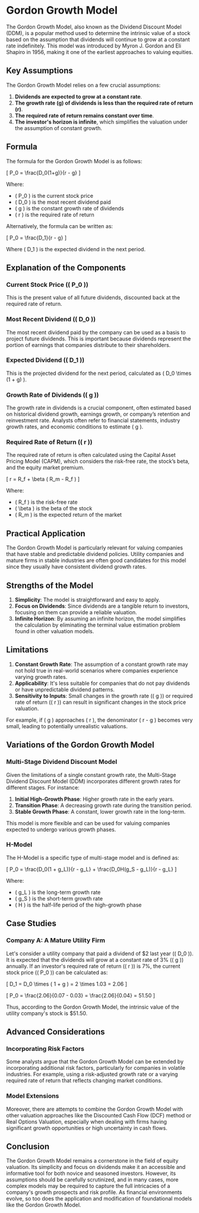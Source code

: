 # Gordon Growth Model

The Gordon Growth Model, also known as the Dividend Discount Model (DDM), is a popular method used to determine the intrinsic value of a stock based on the assumption that dividends will continue to grow at a constant rate indefinitely. This model was introduced by Myron J. Gordon and Eli Shapiro in 1956, making it one of the earliest approaches to valuing equities.

## Key Assumptions

The Gordon Growth Model relies on a few crucial assumptions:
1. **Dividends are expected to grow at a constant rate**. 
2. **The growth rate (g) of dividends is less than the required rate of return (r)**.
3. **The required rate of return remains constant over time**.
4. **The investor's horizon is infinite**, which simplifies the valuation under the assumption of constant growth.

## Formula

The formula for the Gordon Growth Model is as follows:

\[ P_0 = \frac{D_0(1+g)}{r - g} \]

Where:
- \( P_0 \) is the current stock price
- \( D_0 \) is the most recent dividend paid
- \( g \) is the constant growth rate of dividends
- \( r \) is the required rate of return

Alternatively, the formula can be written as:

\[ P_0 = \frac{D_1}{r - g} \]

Where \( D_1 \) is the expected dividend in the next period.

## Explanation of the Components

### Current Stock Price (\( P_0 \))

This is the present value of all future dividends, discounted back at the required rate of return.

### Most Recent Dividend (\( D_0 \))

The most recent dividend paid by the company can be used as a basis to project future dividends. This is important because dividends represent the portion of earnings that companies distribute to their shareholders.

### Expected Dividend (\( D_1 \))

This is the projected dividend for the next period, calculated as \( D_0 \times (1 + g) \).

### Growth Rate of Dividends (\( g \))

The growth rate in dividends is a crucial component, often estimated based on historical dividend growth, earnings growth, or company’s retention and reinvestment rate. Analysts often refer to financial statements, industry growth rates, and economic conditions to estimate \( g \).

### Required Rate of Return (\( r \))

The required rate of return is often calculated using the Capital Asset Pricing Model (CAPM), which considers the risk-free rate, the stock’s beta, and the equity market premium.

\[ r = R_f + \beta ( R_m - R_f ) \]

Where:
- \( R_f \) is the risk-free rate
- \( \beta \) is the beta of the stock
- \( R_m \) is the expected return of the market

## Practical Application

The Gordon Growth Model is particularly relevant for valuing companies that have stable and predictable dividend policies. Utility companies and mature firms in stable industries are often good candidates for this model since they usually have consistent dividend growth rates.

## Strengths of the Model

1. **Simplicity**: The model is straightforward and easy to apply.
2. **Focus on Dividends**: Since dividends are a tangible return to investors, focusing on them can provide a reliable valuation.
3. **Infinite Horizon**: By assuming an infinite horizon, the model simplifies the calculation by eliminating the terminal value estimation problem found in other valuation models.

## Limitations

1. **Constant Growth Rate**: The assumption of a constant growth rate may not hold true in real-world scenarios where companies experience varying growth rates.
2. **Applicability**: It's less suitable for companies that do not pay dividends or have unpredictable dividend patterns.
3. **Sensitivity to Inputs**: Small changes in the growth rate (\( g \)) or required rate of return (\( r \)) can result in significant changes in the stock price valuation. 

For example, if \( g \) approaches \( r \), the denominator \( r - g \) becomes very small, leading to potentially unrealistic valuations.

## Variations of the Gordon Growth Model

### Multi-Stage Dividend Discount Model

Given the limitations of a single constant growth rate, the Multi-Stage Dividend Discount Model (DDM) incorporates different growth rates for different stages.
For instance:
1. **Initial High-Growth Phase**: Higher growth rate in the early years.
2. **Transition Phase**: A decreasing growth rate during the transition period.
3. **Stable Growth Phase**: A constant, lower growth rate in the long-term.

This model is more flexible and can be used for valuing companies expected to undergo various growth phases.

### H-Model

The H-Model is a specific type of multi-stage model and is defined as:

\[ P_0 = \frac{D_0(1 + g_L)}{r - g_L} + \frac{D_0H(g_S - g_L)}{r - g_L} \]

Where:
- \( g_L \) is the long-term growth rate
- \( g_S \) is the short-term growth rate
- \( H \) is the half-life period of the high-growth phase

## Case Studies

### Company A: A Mature Utility Firm

Let's consider a utility company that paid a dividend of $2 last year (\( D_0 \)). It is expected that the dividends will grow at a constant rate of 3% (\( g \)) annually. If an investor's required rate of return (\( r \)) is 7%, the current stock price (\( P_0 \)) can be calculated as:

\[ D_1 = D_0 \times ( 1 + g ) = 2 \times 1.03 = 2.06 \]

\[ P_0 = \frac{2.06}{0.07 - 0.03} = \frac{2.06}{0.04} = 51.50 \]

Thus, according to the Gordon Growth Model, the intrinsic value of the utility company's stock is $51.50.

## Advanced Considerations

### Incorporating Risk Factors

Some analysts argue that the Gordon Growth Model can be extended by incorporating additional risk factors, particularly for companies in volatile industries. For example, using a risk-adjusted growth rate or a varying required rate of return that reflects changing market conditions.

### Model Extensions

Moreover, there are attempts to combine the Gordon Growth Model with other valuation approaches like the Discounted Cash Flow (DCF) method or Real Options Valuation, especially when dealing with firms having significant growth opportunities or high uncertainty in cash flows.

## Conclusion

The Gordon Growth Model remains a cornerstone in the field of equity valuation. Its simplicity and focus on dividends make it an accessible and informative tool for both novice and seasoned investors. However, its assumptions should be carefully scrutinized, and in many cases, more complex models may be required to capture the full intricacies of a company's growth prospects and risk profile. As financial environments evolve, so too does the application and modification of foundational models like the Gordon Growth Model.